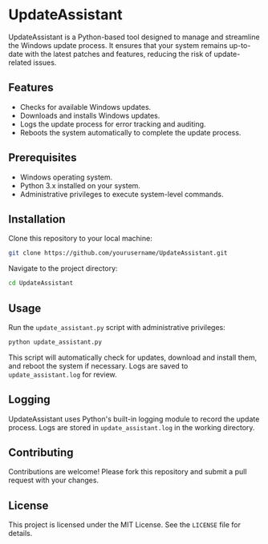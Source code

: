 # UpdateAssistant

UpdateAssistant is a Python-based tool designed to manage and streamline the Windows update process. It ensures that your system remains up-to-date with the latest patches and features, reducing the risk of update-related issues.

## Features

- Checks for available Windows updates.
- Downloads and installs Windows updates.
- Logs the update process for error tracking and auditing.
- Reboots the system automatically to complete the update process.

## Prerequisites

- Windows operating system.
- Python 3.x installed on your system.
- Administrative privileges to execute system-level commands.

## Installation

Clone this repository to your local machine:

```bash
git clone https://github.com/yourusername/UpdateAssistant.git
```

Navigate to the project directory:

```bash
cd UpdateAssistant
```

## Usage

Run the `update_assistant.py` script with administrative privileges:

```bash
python update_assistant.py
```

This script will automatically check for updates, download and install them, and reboot the system if necessary. Logs are saved to `update_assistant.log` for review.

## Logging

UpdateAssistant uses Python's built-in logging module to record the update process. Logs are stored in `update_assistant.log` in the working directory.

## Contributing

Contributions are welcome! Please fork this repository and submit a pull request with your changes.

## License

This project is licensed under the MIT License. See the `LICENSE` file for details.